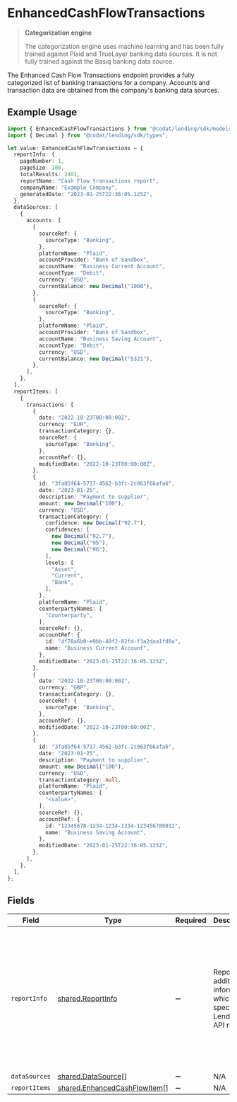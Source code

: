 # EnhancedCashFlowTransactions

> **Categorization engine**
>
> The categorization engine uses machine learning and has been fully trained against Plaid and TrueLayer banking data sources. It is not fully trained against the Basiq banking data source.

The Enhanced Cash Flow Transactions endpoint provides a fully categorized list of banking transactions for a company. Accounts and transaction data are obtained from the company's banking data sources.

## Example Usage

```typescript
import { EnhancedCashFlowTransactions } from "@codat/lending/sdk/models/shared";
import { Decimal } from "@codat/lending/sdk/types";

let value: EnhancedCashFlowTransactions = {
  reportInfo: {
    pageNumber: 1,
    pageSize: 100,
    totalResults: 2401,
    reportName: "Cash Flow transactions report",
    companyName: "Example Company",
    generatedDate: "2023-01-25T22:36:05.125Z",
  },
  dataSources: [
    {
      accounts: [
        {
          sourceRef: {
            sourceType: "Banking",
          },
          platformName: "Plaid",
          accountProvider: "Bank of Sandbox",
          accountName: "Business Current Account",
          accountType: "Debit",
          currency: "USD",
          currentBalance: new Decimal("1000"),
        },
        {
          sourceRef: {
            sourceType: "Banking",
          },
          platformName: "Plaid",
          accountProvider: "Bank of Sandbox",
          accountName: "Business Saving Account",
          accountType: "Debit",
          currency: "USD",
          currentBalance: new Decimal("5321"),
        },
      ],
    },
  ],
  reportItems: [
    {
      transactions: [
        {
          date: "2022-10-23T00:00:00Z",
          currency: "EUR",
          transactionCategory: {},
          sourceRef: {
            sourceType: "Banking",
          },
          accountRef: {},
          modifiedDate: "2022-10-23T00:00:00Z",
        },
        {
          id: "3fa85f64-5717-4562-b3fc-2c963f66afa6",
          date: "2023-01-25",
          description: "Payment to supplier",
          amount: new Decimal("100"),
          currency: "USD",
          transactionCategory: {
            confidence: new Decimal("92.7"),
            confidences: [
              new Decimal("92.7"),
              new Decimal("95"),
              new Decimal("96"),
            ],
            levels: [
              "Asset",
              "Current",
              "Bank",
            ],
          },
          platformName: "Plaid",
          counterpartyNames: [
            "Counterparty",
          ],
          sourceRef: {},
          accountRef: {
            id: "4f78a6b0-e9bb-40f2-82fd-f3a2daa1fd0a",
            name: "Business Current Account",
          },
          modifiedDate: "2023-01-25T22:36:05.125Z",
        },
        {
          date: "2022-10-23T00:00:00Z",
          currency: "GBP",
          transactionCategory: {},
          sourceRef: {
            sourceType: "Banking",
          },
          accountRef: {},
          modifiedDate: "2022-10-23T00:00:00Z",
        },
        {
          id: "3fa85f64-5717-4562-b3fc-2c963f66afa6",
          date: "2023-01-25",
          description: "Payment to supplier",
          amount: new Decimal("100"),
          currency: "USD",
          transactionCategory: null,
          platformName: "Plaid",
          counterpartyNames: [
            "<value>",
          ],
          sourceRef: {},
          accountRef: {
            id: "12345678-1234-1234-1234-123456789012",
            name: "Business Saving Account",
          },
          modifiedDate: "2023-01-25T22:36:05.125Z",
        },
      ],
    },
  ],
};
```

## Fields

| Field                                                                                                                                                                             | Type                                                                                                                                                                              | Required                                                                                                                                                                          | Description                                                                                                                                                                       | Example                                                                                                                                                                           |
| --------------------------------------------------------------------------------------------------------------------------------------------------------------------------------- | --------------------------------------------------------------------------------------------------------------------------------------------------------------------------------- | --------------------------------------------------------------------------------------------------------------------------------------------------------------------------------- | --------------------------------------------------------------------------------------------------------------------------------------------------------------------------------- | --------------------------------------------------------------------------------------------------------------------------------------------------------------------------------- |
| `reportInfo`                                                                                                                                                                      | [shared.ReportInfo](../../../sdk/models/shared/reportinfo.md)                                                                                                                     | :heavy_minus_sign:                                                                                                                                                                | Report additional information, which is specific to Lending API reports.                                                                                                          | {<br/>"Example 1": {<br/>"value": {<br/>"pageNumber": 0,<br/>"pageSize": 0,<br/>"totalResults": 0,<br/>"reportName": "string",<br/>"companyName": "string",<br/>"generatedDate": "2023-01-26T07:36:40.487Z"<br/>}<br/>}<br/>} |
| `dataSources`                                                                                                                                                                     | [shared.DataSource](../../../sdk/models/shared/datasource.md)[]                                                                                                                   | :heavy_minus_sign:                                                                                                                                                                | N/A                                                                                                                                                                               |                                                                                                                                                                                   |
| `reportItems`                                                                                                                                                                     | [shared.EnhancedCashFlowItem](../../../sdk/models/shared/enhancedcashflowitem.md)[]                                                                                               | :heavy_minus_sign:                                                                                                                                                                | N/A                                                                                                                                                                               |                                                                                                                                                                                   |